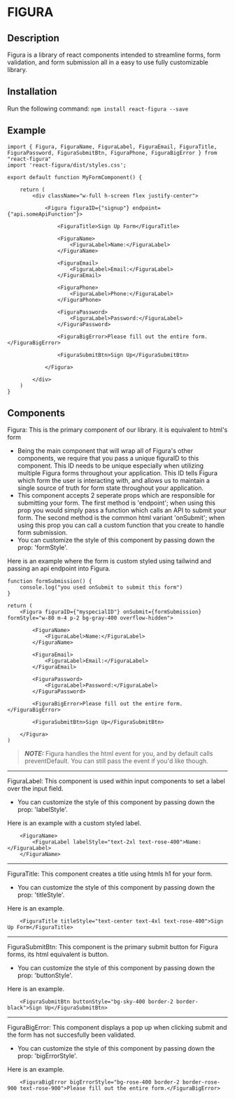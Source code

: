 # FIGURA

## Description
Figura is a library of react components intended to streamline forms, form validation, and form submission all in a easy to use fully customizable library.
## Installation
Run the following command:
`npm install react-figura --save`

## Example

```
import { Figura, FiguraName, FiguraLabel, FiguraEmail, FiguraTitle, 
FiguraPassword, FiguraSubmitBtn, FiguraPhone, FiguraBigError } from "react-figura"
import 'react-figura/dist/styles.css';

export default function MyFormComponent() {

    return (
        <div className="w-full h-screen flex justify-center">

            <Figura figuraID={"signup"} endpoint={"api.someApiFunction"}>

                <FiguraTitle>Sign Up Form</FiguraTitle>

                <FiguraName>
                    <FiguraLabel>Name:</FiguraLabel>
                </FiguraName>

                <FiguraEmail>
                    <FiguraLabel>Email:</FiguraLabel>
                </FiguraEmail>

                <FiguraPhone>
                    <FiguraLabel>Phone:</FiguraLabel>
                </FiguraPhone>

                <FiguraPassword>
                    <FiguraLabel>Password:</FiguraLabel>
                </FiguraPassword>

                <FiguraBigError>Please fill out the entire form.</FiguraBigError>

                <FiguraSubmitBtn>Sign Up</FiguraSubmitBtn>

            </Figura>

        </div>
    )
}
```

## Components

Figura: This is the primary component of our library. it is equivalent to html's form

- Being the main component that will wrap all of Figura's other components, we require that you pass a unique figuraID to this component. This ID needs to be unique especially when utilizing multiple Figura forms throughout your application. This ID tells Figura which form the user is interacting with, and allows us to maintain a single source of truth for form state throughout your application.
- This component accepts 2 seperate props which are responsible for submitting your form. The first method is 'endpoint'; when using this prop you would simply pass a function which calls an API to submit your form. The second method is the common html variant 'onSubmit'; when using this prop you can call a custom function that you create to handle form submission.
- You can customize the style of this component by passing down the prop: 'formStyle'.

Here is an example where the form is custom styled using tailwind and passing an api endpoint into Figura.

```
function formSubmission() {
    console.log("you used onSubmit to submit this form")
}

return (
    <Figura figuraID={"myspecialID"} onSubmit={formSubmission} formStyle="w-80 m-4 p-2 bg-gray-400 overflow-hidden">

        <FiguraName>
            <FiguraLabel>Name:</FiguraLabel>
        </FiguraName>

        <FiguraEmail>
            <FiguraLabel>Email:</FiguraLabel>
        </FiguraEmail>

        <FiguraPassword>
            <FiguraLabel>Password:</FiguraLabel>
        </FiguraPassword>

        <FiguraBigError>Please fill out the entire form.</FiguraBigError>

        <FiguraSubmitBtn>Sign Up</FiguraSubmitBtn>

    </Figura>
)
```

> **_NOTE:_** Figura handles the html event for you, and by default calls preventDefault. You can still pass the event if you'd like though.

___


FiguraLabel: This component is used within input components to set a label over the input field.

- You can customize the style of this component by passing down the prop: 'labelStyle'.

Here is an example with a custom styled label.

```
    <FiguraName>
        <FiguraLabel labelStyle="text-2xl text-rose-400">Name:</FiguraLabel>
    </FiguraName>
```

___

FiguraTitle: This component creates a title using htmls h1 for your form. 

- You can customize the style of this component by passing down the prop: 'titleStyle'.

Here is an example.

```
    <FiguraTitle titleStyle="text-center text-4xl text-rose-400">Sign Up Form</FiguraTitle>
```

___

FiguraSubmitBtn: This component is the primary submit button for Figura forms, its html equivalent is button.

- You can customize the style of this component by passing down the prop: 'buttonStyle'.

Here is an example.

```
    <FiguraSubmitBtn buttonStyle="bg-sky-400 border-2 border-black">Sign Up</FiguraSubmitBtn>
```

___

FiguraBigError: This component displays a pop up when clicking submit and the form has not succesfully been validated.

- You can customize the style of this component by passing down the prop: 'bigErrorStyle'.

Here is an example.

```
    <FiguraBigError bigErrorStyle="bg-rose-400 border-2 border-rose-900 text-rose-900">Please fill out the entire form.</FiguraBigError>
```

